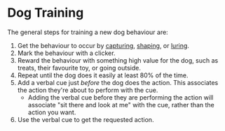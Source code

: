 ---
---
# Dog Training

The general steps for training a new dog behaviour are:

1. Get the behaviour to occur by [capturing](/dog-training/capturing.md),
   [shaping](/dog-training/shaping.md), or [luring](/dog-training/luring.md).
2. Mark the behaviour with a clicker.
3. Reward the behaviour with something high value for the dog, such as treats,
   their favourite toy, or going outside.
4. Repeat until the dog does it easily at least 80% of the time.
5. Add a verbal cue just _before_ the dog does the action. This associates the
   action they're about to perform with the cue.
    - Adding the verbal cue before they are performing the action will associate
      "sit there and look at me" with the cue, rather than the action you want.
6. Use the verbal cue to get the requested action.
